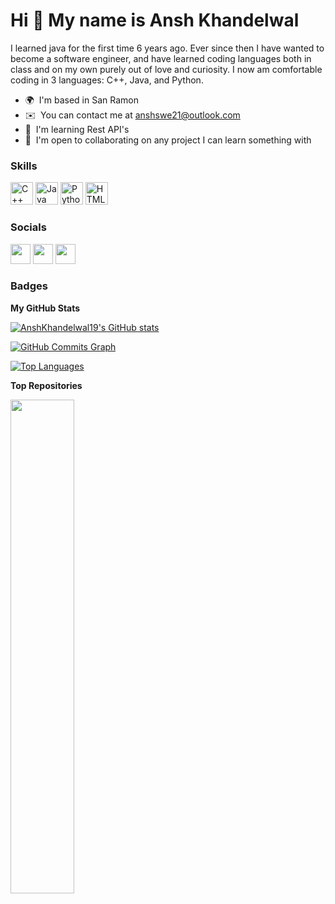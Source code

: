 Hi 👋 My name is Ansh Khandelwal
================================

I learned java for the first time 6 years ago. Ever since then I have wanted to become a software engineer, and have learned coding languages both in class and on my own purely out of love and curiosity. I now am comfortable coding in 3 languages: C++, Java, and Python.

* 🌍  I'm based in San Ramon
* ✉️  You can contact me at [anshswe21@outlook.com](mailto:anshswe@outlook.com)
* 🧠  I'm learning Rest API's
* 🤝  I'm open to collaborating on any project I can learn something with
<!--* 🚀  I'm currently working on [TechWebScraper](https://github.com/AnshKhandelwal19/TechWebScraper) -->

### Skills


<p align="left">
<a href="https://docs.microsoft.com/en-us/cpp/?view=msvc-170" target="_blank" rel="noreferrer"><img src="https://raw.githubusercontent.com/danielcranney/readme-generator/main/public/icons/skills/cplusplus-colored.svg" width="36" height="36" alt="C++" /></a>
<a href="https://www.oracle.com/java/" target="_blank" rel="noreferrer"><img src="https://raw.githubusercontent.com/danielcranney/readme-generator/main/public/icons/skills/java-colored.svg" width="36" height="36" alt="Java" /></a>
<a href="https://www.python.org/" target="_blank" rel="noreferrer"><img src="https://raw.githubusercontent.com/danielcranney/readme-generator/main/public/icons/skills/python-colored.svg" width="36" height="36" alt="Python" /></a>
<a href="https://developer.mozilla.org/en-US/docs/Glossary/HTML5" target="_blank" rel="noreferrer"><img src="https://raw.githubusercontent.com/danielcranney/readme-generator/main/public/icons/skills/html5-colored.svg" width="36" height="36" alt="HTML5" /></a>
</p>


### Socials

<p align="left"> <a href="https://discord.com/users/Ansh#0484" target="_blank" rel="noreferrer"><img src="https://raw.githubusercontent.com/danielcranney/readme-generator/main/public/icons/socials/discord.svg" width="32" height="32" /></a></a> <a href="http://www.instagram.com/anshywanshy/" target="_blank" rel="noreferrer"><img src="https://raw.githubusercontent.com/danielcranney/readme-generator/main/public/icons/socials/instagram.svg" width="32" height="32" /></a> <a href="https://www.linkedin.com/in/ansh-khandelwal-049b6a235/" target="_blank" rel="noreferrer"><img src="https://raw.githubusercontent.com/danielcranney/readme-generator/main/public/icons/socials/linkedin.svg" width="32" height="32" /></a></p>

### Badges

<b>My GitHub Stats</b>

<a href="http://www.github.com/AnshKhandelwal19"><img src="https://github-readme-stats.vercel.app/api?username=AnshKhandelwal19&show_icons=true&hide=stars,prs,contribs&title_color=0891b2&text_color=ffffff&icon_color=0891b2&bg_color=1c1917&hide_border=true&show_icons=true" alt="AnshKhandelwal19's GitHub stats" /></a>

<a href="http://www.github.com/AnshKhandelwal19"><img src="https://activity-graph.herokuapp.com/graph?username=AnshKhandelwal19&bg_color=1c1917&color=ffffff&line=0891b2&point=ffffff&area_color=1c1917&area=true&hide_border=true&custom_title=GitHub%20Commits%20Graph" alt="GitHub Commits Graph" /></a>

<a href="https://github.com/AnshKhandelwal19" align="left"><img src="https://github-readme-stats.vercel.app/api/top-langs/?username=AnshKhandelwal19&langs_count=10&title_color=0891b2&text_color=ffffff&icon_color=0891b2&bg_color=1c1917&hide_border=true&locale=en&custom_title=Top%20%Languages" alt="Top Languages" /></a>

<b>Top Repositories</b>

<div width="100%" align="center"><a href="https://github.com/AnshKhandelwal19/Car-Rental-System" align="left"><img align="left" width="45%" src="https://github-readme-stats.vercel.app/api/pin/?username=AnshKhandelwal19&repo=Car-Rental-System&title_color=0891b2&text_color=ffffff&icon_color=0891b2&bg_color=1c1917&hide_border=true&locale=en" /></a></div><br /><br /><br /><br /><br /><br /><br />
